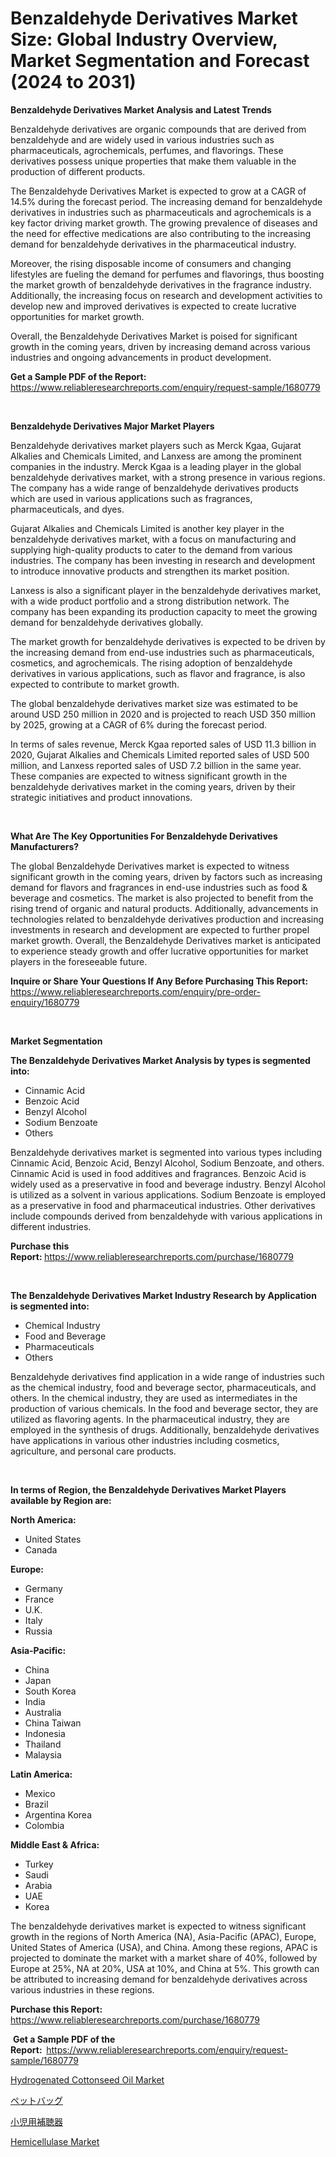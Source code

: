 <p><h1>Benzaldehyde Derivatives Market Size: Global Industry Overview, Market Segmentation and Forecast (2024 to 2031)</h1></p><p><strong>Benzaldehyde Derivatives Market Analysis and Latest Trends</strong></p>
<p><p>Benzaldehyde derivatives are organic compounds that are derived from benzaldehyde and are widely used in various industries such as pharmaceuticals, agrochemicals, perfumes, and flavorings. These derivatives possess unique properties that make them valuable in the production of different products.</p><p>The Benzaldehyde Derivatives Market is expected to grow at a CAGR of 14.5% during the forecast period. The increasing demand for benzaldehyde derivatives in industries such as pharmaceuticals and agrochemicals is a key factor driving market growth. The growing prevalence of diseases and the need for effective medications are also contributing to the increasing demand for benzaldehyde derivatives in the pharmaceutical industry.</p><p>Moreover, the rising disposable income of consumers and changing lifestyles are fueling the demand for perfumes and flavorings, thus boosting the market growth of benzaldehyde derivatives in the fragrance industry. Additionally, the increasing focus on research and development activities to develop new and improved derivatives is expected to create lucrative opportunities for market growth.</p><p>Overall, the Benzaldehyde Derivatives Market is poised for significant growth in the coming years, driven by increasing demand across various industries and ongoing advancements in product development.</p></p>
<p><strong>Get a Sample PDF of the Report:&nbsp;</strong> <a href="https://www.reliableresearchreports.com/enquiry/request-sample/1680779">https://www.reliableresearchreports.com/enquiry/request-sample/1680779</a></p>
<p>&nbsp;</p>
<p><strong>Benzaldehyde Derivatives Major Market Players</strong></p>
<p><p>Benzaldehyde derivatives market players such as Merck Kgaa, Gujarat Alkalies and Chemicals Limited, and Lanxess are among the prominent companies in the industry. Merck Kgaa is a leading player in the global benzaldehyde derivatives market, with a strong presence in various regions. The company has a wide range of benzaldehyde derivatives products which are used in various applications such as fragrances, pharmaceuticals, and dyes.</p><p>Gujarat Alkalies and Chemicals Limited is another key player in the benzaldehyde derivatives market, with a focus on manufacturing and supplying high-quality products to cater to the demand from various industries. The company has been investing in research and development to introduce innovative products and strengthen its market position.</p><p>Lanxess is also a significant player in the benzaldehyde derivatives market, with a wide product portfolio and a strong distribution network. The company has been expanding its production capacity to meet the growing demand for benzaldehyde derivatives globally.</p><p>The market growth for benzaldehyde derivatives is expected to be driven by the increasing demand from end-use industries such as pharmaceuticals, cosmetics, and agrochemicals. The rising adoption of benzaldehyde derivatives in various applications, such as flavor and fragrance, is also expected to contribute to market growth.</p><p>The global benzaldehyde derivatives market size was estimated to be around USD 250 million in 2020 and is projected to reach USD 350 million by 2025, growing at a CAGR of 6% during the forecast period.</p><p>In terms of sales revenue, Merck Kgaa reported sales of USD 11.3 billion in 2020, Gujarat Alkalies and Chemicals Limited reported sales of USD 500 million, and Lanxess reported sales of USD 7.2 billion in the same year. These companies are expected to witness significant growth in the benzaldehyde derivatives market in the coming years, driven by their strategic initiatives and product innovations.</p></p>
<p>&nbsp;</p>
<p><strong>What Are The Key Opportunities For Benzaldehyde Derivatives Manufacturers?</strong></p>
<p><p>The global Benzaldehyde Derivatives market is expected to witness significant growth in the coming years, driven by factors such as increasing demand for flavors and fragrances in end-use industries such as food & beverage and cosmetics. The market is also projected to benefit from the rising trend of organic and natural products. Additionally, advancements in technologies related to benzaldehyde derivatives production and increasing investments in research and development are expected to further propel market growth. Overall, the Benzaldehyde Derivatives market is anticipated to experience steady growth and offer lucrative opportunities for market players in the foreseeable future.</p></p>
<p><strong>Inquire or Share Your Questions If Any Before Purchasing This Report:</strong> <a href="https://www.reliableresearchreports.com/enquiry/pre-order-enquiry/1680779">https://www.reliableresearchreports.com/enquiry/pre-order-enquiry/1680779</a></p>
<p>&nbsp;</p>
<p><strong>Market Segmentation</strong></p>
<p><strong>The Benzaldehyde Derivatives Market Analysis by types is segmented into:</strong></p>
<p><ul><li>Cinnamic Acid</li><li>Benzoic Acid</li><li>Benzyl Alcohol</li><li>Sodium Benzoate</li><li>Others</li></ul></p>
<p><p>Benzaldehyde derivatives market is segmented into various types including Cinnamic Acid, Benzoic Acid, Benzyl Alcohol, Sodium Benzoate, and others. Cinnamic Acid is used in food additives and fragrances. Benzoic Acid is widely used as a preservative in food and beverage industry. Benzyl Alcohol is utilized as a solvent in various applications. Sodium Benzoate is employed as a preservative in food and pharmaceutical industries. Other derivatives include compounds derived from benzaldehyde with various applications in different industries.</p></p>
<p><strong>Purchase this Report:&nbsp;</strong><a href="https://www.reliableresearchreports.com/purchase/1680779">https://www.reliableresearchreports.com/purchase/1680779</a></p>
<p>&nbsp;</p>
<p><strong>The Benzaldehyde Derivatives Market Industry Research by Application is segmented into:</strong></p>
<p><ul><li>Chemical Industry</li><li>Food and Beverage</li><li>Pharmaceuticals</li><li>Others</li></ul></p>
<p><p>Benzaldehyde derivatives find application in a wide range of industries such as the chemical industry, food and beverage sector, pharmaceuticals, and others. In the chemical industry, they are used as intermediates in the production of various chemicals. In the food and beverage sector, they are utilized as flavoring agents. In the pharmaceutical industry, they are employed in the synthesis of drugs. Additionally, benzaldehyde derivatives have applications in various other industries including cosmetics, agriculture, and personal care products.</p></p>
<p>&nbsp;</p>
<p><strong>In terms of Region, the Benzaldehyde Derivatives Market Players available by Region are:</strong></p>
<p>
    <p> <strong> North America: </strong>
        <ul>
            <li>United States</li>
            <li>Canada</li>
        </ul>
        </p> 
    <p> <strong> Europe: </strong>
        <ul>
            <li>Germany</li>
            <li>France</li>
            <li>U.K.</li>
            <li>Italy</li>
            <li>Russia</li>
        </ul>
        </p> 
    <p> <strong> Asia-Pacific: </strong>
        <ul>
            <li>China</li>
            <li>Japan</li>
            <li>South Korea</li>
            <li>India</li>
            <li>Australia</li>
            <li>China Taiwan</li>
            <li>Indonesia</li>
            <li>Thailand</li>
            <li>Malaysia</li>
        </ul>
        </p> 
    <p> <strong> Latin America: </strong>
        <ul>
            <li>Mexico</li>
            <li>Brazil</li>
            <li>Argentina Korea</li>
            <li>Colombia</li>
        </ul>
        </p> 
    <p> <strong> Middle East & Africa: </strong>
        <ul>
            <li>Turkey</li>
            <li>Saudi</li>
            <li>Arabia</li>
            <li>UAE</li>
            <li>Korea</li>
        </ul>
    </p>
    </p>
<p><p>The benzaldehyde derivatives market is expected to witness significant growth in the regions of North America (NA), Asia-Pacific (APAC), Europe, United States of America (USA), and China. Among these regions, APAC is projected to dominate the market with a market share of 40%, followed by Europe at 25%, NA at 20%, USA at 10%, and China at 5%. This growth can be attributed to increasing demand for benzaldehyde derivatives across various industries in these regions.</p></p>
<p><strong>Purchase this Report: </strong><a href="https://www.reliableresearchreports.com/purchase/1680779">https://www.reliableresearchreports.com/purchase/1680779</a></p>
<p>&nbsp;<strong>Get a Sample PDF of the Report:&nbsp;&nbsp;</strong><a href="https://www.reliableresearchreports.com/enquiry/request-sample/1680779">https://www.reliableresearchreports.com/enquiry/request-sample/1680779</a></p>
<p><strong></strong></p>
<p><p><a href="https://github.com/bmorecock/Market-Research-Report-List-2/blob/main/hydrogenated-cottonseed-oil-market.md">Hydrogenated Cottonseed Oil Market</a></p><p><a href="https://medium.com/@briaabshire64/%E3%83%9A%E3%83%83%E3%83%88%E3%83%90%E3%83%83%E3%82%B0%E3%81%AE%E5%B8%82%E5%A0%B4%E5%88%86%E6%9E%90-%E3%81%9D%E3%81%AEcagr-%E5%B8%82%E5%A0%B4%E3%82%BB%E3%82%B0%E3%83%A1%E3%83%B3%E3%83%86%E3%83%BC%E3%82%B7%E3%83%A7%E3%83%B3-%E3%81%8A%E3%82%88%E3%81%B3%E3%82%B0%E3%83%AD%E3%83%BC%E3%83%90%E3%83%AB%E7%94%A3%E6%A5%AD%E6%A6%82%E8%A6%81-4bb5db7abd47">ペットバッグ</a></p><p><a href="https://medium.com/@briaabshire64/%E5%B0%8F%E5%85%90%E7%94%A8%E8%A3%9C%E8%81%B4%E5%99%A8%E5%B8%82%E5%A0%B4-2031%E5%B9%B4%E3%81%BE%E3%81%A7%E3%81%AE%E3%83%88%E3%83%AC%E3%83%B3%E3%83%89-%E4%BA%88%E6%B8%AC-%E7%AB%B6%E4%BA%89%E5%88%86%E6%9E%90-30b45957d2ab">小児用補聴器</a></p><p><a href="https://github.com/jsmusil/Market-Research-Report-List-2/blob/main/hemicellulase-market.md">Hemicellulase Market</a></p></p>